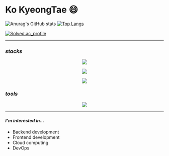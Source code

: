 # Ko KyeongTae :smile:

![Anurag's GitHub stats](https://github-readme-stats.vercel.app/api?username=kraftenty&show_icons=true&bg_color=00000000)
[![Top Langs](https://github-readme-stats.vercel.app/api/top-langs/?username=kraftenty&layout=compact)](https://github.com/anuraghazra/github-readme-stats)

[![Solved.ac_profile](http://mazassumnida.wtf/api/v2/generate_badge?boj=kraftenty)](https://solved.ac/kraftenty)

---
### *stacks*
<p align="center">
  <a href="https://skillicons.dev">
    <img src="https://skillicons.dev/icons?i=java,py,js,html,css,cpp" />
  </a>
</p>
<p align="center">
  <a href="https://skillicons.dev">
    <img src="https://skillicons.dev/icons?i=spring,react,nodejs,flask,flutter,redux,tailwind,express" />
  </a>
</p>
<p align="center">
  <a href="https://skillicons.dev">
    <img src="https://skillicons.dev/icons?i=nginx,docker,linux,mysql,aws" />
  </a>
</p>

### *tools*
<p align="center">
  <a href="https://skillicons.dev">
    <img src="https://skillicons.dev/icons?i=apple,bash,idea,webstorm,pycharm,vscode,sublime,vim,git" />
  </a>
</p>

---
#### *I'm interested in...*
* Backend development
* Frontend development
* Cloud computing
* DevOps
